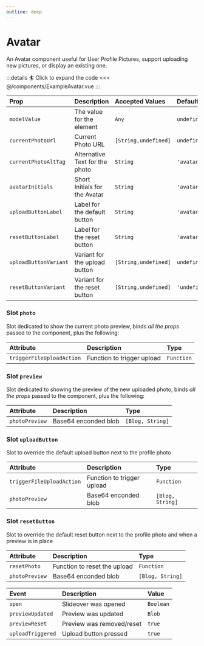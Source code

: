 ```yaml
---
outline: deep
---
```


# Avatar

An Avatar component useful for User Profile Pictures, support uploading new pictures, or display an existing one.

<!--@include: ../../parts/title-preview.md-->

<ExampleAvatar />

:::details :surfer: Click to expand the code
<<< @/components/ExampleAvatar.vue
:::

<!--@include: ../../parts/title-props.md-->

| Prop                  | Description                    | Accepted Values      | Default       |
|:----------------------|:-------------------------------|:---------------------|:--------------|
| `modelValue`          | The value for the element      | `Any`                | `undefined`   |
| `currentPhotoUrl`     | Current Photo URL              | `[String,undefined]` | `undefined`   |
| `currentPhotoAltTag`  | Alternative Text for the photo | `String`             | `'avatar'`    |
| `avatarInitials`      | Short Initials for the Avatar  | `String`             | `'avatar'`    |
| `uploadButtonLabel`   | Label for the default button   | `String`             | `'avatar'`    |
| `resetButtonLabel`    | Label for the reset button     | `String`             | `'avatar'`    |
| `uploadButtonVariant` | Variant for the upload button  | `[String,undefined]` | `undefined`   |
| `resetButtonVariant`  | Variant for the reset button   | `[String,undefined]` | `'undefined'` |

<!--@include: ../../parts/title-slots.md-->

### Slot `photo`

Slot dedicated to show the current photo preview, binds *all the props* passed to the component, plus the following:

| Attribute                 | Description                | Type       |
|:--------------------------|:---------------------------|:-----------|
| `triggerFileUploadAction` | Function to trigger upload | `Function` |

### Slot `preview`

Slot dedicated to showing the preview of the new uploaded photo, binds *all the props* passed to the component, plus the following:

| Attribute      | Description          | Type             |
|:---------------|:---------------------|:-----------------|
| `photoPreview` | Base64 enconded blob | `[Blog, String]` |

### Slot `uploadButton`

Slot to override the default upload button next to the profile photo

| Attribute                 | Description                 | Type             |
|:--------------------------|:----------------------------|:-----------------|
| `triggerFileUploadAction` | Function to trigger upload  | `Function`       |
| `photoPreview`            | Base64 enconded blob        | `[Blog, String]` |


### Slot `resetButton`

Slot to override the default reset button next to the profile photo and when a preview is in place

| Attribute      | Description                  | Type             |
|:---------------|:-----------------------------|:-----------------|
| `resetPhoto`   | Function to reset the upload | `Function`       |
| `photoPreview` | Base64 enconded blob         | `[Blog, String]` |


<!--@include: ../../parts/slots-feedback-errors.md-->

<!--@include: ../../parts/title-events.md-->

| Event             | Description               | Value     |
|:------------------|:--------------------------|:----------|
| `open`            | Slideover was opened      | `Boolean` |
| `previewUpdated`  | Preview was updated       | `Blob`    |
| `previewReset`    | Preview was removed/reset | `true`    |
| `uploadTriggered` | Upload button pressed     | `true`    |
